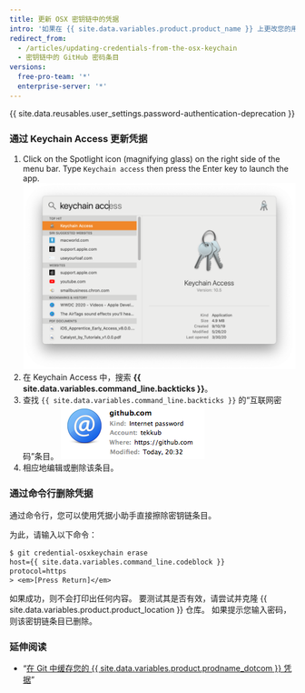```yaml
---
title: 更新 OSX 密钥链中的凭据
intro: '如果在 {{ site.data.variables.product.product_name }} 上更改您的用户名、密码或个人访问令牌，您需要在 "git-credit al-osxkeychain" 小助手中更新您保存的凭据。'
redirect_from:
  - /articles/updating-credentials-from-the-osx-keychain
  - 密钥链中的 GitHub 密码条目
versions:
  free-pro-team: '*'
  enterprise-server: '*'
---
```


{{ site.data.reusables.user_settings.password-authentication-deprecation }}

### 通过 Keychain Access 更新凭据

1. Click on the Spotlight icon (magnifying glass) on the right side of the menu bar. Type `Keychain access` then press the Enter key to launch the app. ![Spotlight 搜索栏](/assets/images/help/setup/keychain-access.png)
2. 在 Keychain Access 中，搜索 **{{ site.data.variables.command_line.backticks }}**。
3. 查找 `{{ site.data.variables.command_line.backticks }}` 的“互联网密码”条目。 ![密钥链中的 GitHub 密码条目](/assets/images/help/setup/keychain-entry.png)
4. 相应地编辑或删除该条目。

### 通过命令行删除凭据

通过命令行，您可以使用凭据小助手直接擦除密钥链条目。

为此，请输入以下命令：

```shell
$ git credential-osxkeychain erase
host={{ site.data.variables.command_line.codeblock }}
protocol=https
> <em>[Press Return]</em>
```

如果成功，则不会打印出任何内容。 要测试其是否有效，请尝试并克隆 {{ site.data.variables.product.product_location }} 仓库。 如果提示您输入密码，则该密钥链条目已删除。

### 延伸阅读

- “[在 Git 中缓存您的 {{ site.data.variables.product.prodname_dotcom }} 凭据](/github/using-git/caching-your-github-credentials-in-git/)”
